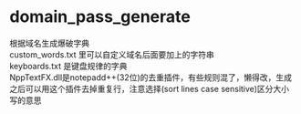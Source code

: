 # domain_pass_generate
根据域名生成爆破字典  
custom_words.txt 里可以自定义域名后面要加上的字符串  
keyboards.txt 是键盘规律的字典  
NppTextFX.dll是notepadd++(32位)的去重插件，有些规则混了，懒得改，生成之后可以用这个插件去掉重复行，注意选择(sort lines  case sensitive)区分大小写的意思
